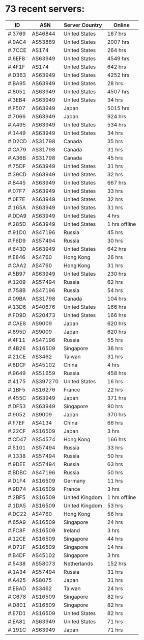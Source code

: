 # 73 recent servers:

| ID | ASN | Server Country | Online |
| ------ | ------ | ------ | ------ |
| #.3769 | AS46844 | United States | 167 hrs |
| #.9AC4 | AS53889 | United States | 2007 hrs |
| #.7CCE | AS174 | United States | 264 hrs |
| #.6EF8 | AS63949 | United States | 4549 hrs |
| #.4F1F | AS174 | United States | 642 hrs |
| #.D363 | AS63949 | United States | 4252 hrs |
| #.BA95 | AS63949 | United States | 28 hrs |
| #.8051 | AS63949 | United States | 4507 hrs |
| #.3EB4 | AS63949 | United States | 34 hrs |
| #.F507 | AS63949 | Japan | 5015 hrs |
| #.7066 | AS63949 | Japan | 924 hrs |
| #.A495 | AS63949 | United States | 534 hrs |
| #.1449 | AS63949 | United States | 34 hrs |
| #.D2CD | AS31798 | Canada | 35 hrs |
| #.CA79 | AS31798 | Canada | 31 hrs |
| #.A36B | AS31798 | Canada | 45 hrs |
| #.75DF | AS63949 | United States | 31 hrs |
| #.39CD | AS63949 | United States | 32 hrs |
| #.B445 | AS63949 | United States | 667 hrs |
| #.07F7 | AS63949 | United States | 33 hrs |
| #.0E7E | AS63949 | United States | 32 hrs |
| #.165A | AS63949 | United States | 31 hrs |
| #.DDA9 | AS63949 | United States | 4 hrs |
| #.285D | AS63949 | United States | 1 hrs offline |
| #.91D0 | AS47196 | Russia | 45 hrs |
| #.F6D9 | AS57494 | Russia | 30 hrs |
| #.643D | AS63949 | United States | 642 hrs |
| #.E846 | AS4760 | Hong Kong | 26 hrs |
| #.CAA2 | AS4760 | Hong Kong | 31 hrs |
| #.5B97 | AS63949 | United States | 230 hrs |
| #.1209 | AS57494 | Russia | 62 hrs |
| #.758B | AS47196 | Russia | 54 hrs |
| #.09BA | AS31798 | Canada | 104 hrs |
| #.13D6 | AS40676 | United States | 166 hrs |
| #.FD9D | AS20473 | United States | 166 hrs |
| #.CAE8 | AS9009 | Japan | 620 hrs |
| #.895D | AS9009 | Japan | 620 hrs |
| #.4F11 | AS47196 | Russia | 55 hrs |
| #.4B26 | AS16509 | Singapore | 36 hrs |
| #.21CE | AS3462 | Taiwan | 31 hrs |
| #.8DCF | AS45102 | China | 4 hrs |
| #.9649 | AS51659 | Russia | 458 hrs |
| #.4175 | AS397270 | United States | 16 hrs |
| #.1BF5 | AS16276 | France | 22 hrs |
| #.455C | AS63949 | Japan | 371 hrs |
| #.DF53 | AS63949 | Singapore | 90 hrs |
| #.9052 | AS9009 | Japan | 370 hrs |
| #.F7EF | AS4134 | China | 66 hrs |
| #.22CF | AS16509 | Japan | 3 hrs |
| #.CD47 | AS54574 | Hong Kong | 166 hrs |
| #.5101 | AS57494 | Russia | 33 hrs |
| #.1338 | AS57494 | Russia | 50 hrs |
| #.9DEE | AS57494 | Russia | 63 hrs |
| #.BDBC | AS47196 | Russia | 50 hrs |
| #.D1F4 | AS16509 | Germany | 11 hrs |
| #.9D74 | AS16509 | France | 3 hrs |
| #.2BF5 | AS16509 | United Kingdom | 1 hrs offline |
| #.1DA5 | AS16509 | United Kingdom | 53 hrs |
| #.DC22 | AS4760 | Hong Kong | 56 hrs |
| #.65A9 | AS16509 | Singapore | 24 hrs |
| #.FC8F | AS16509 | Ireland | 3 hrs |
| #.12CE | AS16509 | Singapore | 44 hrs |
| #.D71F | AS16509 | Singapore | 14 hrs |
| #.B4DF | AS45102 | Singapore | 3 hrs |
| #.5438 | AS58073 | Netherlands | 152 hrs |
| #.1A34 | AS57494 | Russia | 31 hrs |
| #.A425 | AS8075 | Japan | 31 hrs |
| #.EBAD | AS3462 | Taiwan | 24 hrs |
| #.C678 | AS16509 | Singapore | 82 hrs |
| #.D801 | AS16509 | Singapore | 82 hrs |
| #.E7D1 | AS16509 | United States | 82 hrs |
| #.EA81 | AS63949 | United States | 71 hrs |
| #.191C | AS63949 | Japan | 71 hrs |

